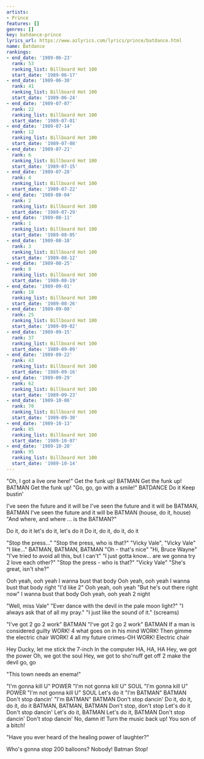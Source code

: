 ```yaml
---
artists:
- Prince
features: []
genres: []
key: batdance-prince
lyrics_url: https://www.azlyrics.com/lyrics/prince/batdance.html
name: Batdance
rankings:
- end_date: '1989-06-23'
  rank: 53
  ranking_list: Billboard Hot 100
  start_date: '1989-06-17'
- end_date: '1989-06-30'
  rank: 41
  ranking_list: Billboard Hot 100
  start_date: '1989-06-24'
- end_date: '1989-07-07'
  rank: 22
  ranking_list: Billboard Hot 100
  start_date: '1989-07-01'
- end_date: '1989-07-14'
  rank: 12
  ranking_list: Billboard Hot 100
  start_date: '1989-07-08'
- end_date: '1989-07-21'
  rank: 6
  ranking_list: Billboard Hot 100
  start_date: '1989-07-15'
- end_date: '1989-07-28'
  rank: 4
  ranking_list: Billboard Hot 100
  start_date: '1989-07-22'
- end_date: '1989-08-04'
  rank: 2
  ranking_list: Billboard Hot 100
  start_date: '1989-07-29'
- end_date: '1989-08-11'
  rank: 1
  ranking_list: Billboard Hot 100
  start_date: '1989-08-05'
- end_date: '1989-08-18'
  rank: 3
  ranking_list: Billboard Hot 100
  start_date: '1989-08-12'
- end_date: '1989-08-25'
  rank: 8
  ranking_list: Billboard Hot 100
  start_date: '1989-08-19'
- end_date: '1989-09-01'
  rank: 18
  ranking_list: Billboard Hot 100
  start_date: '1989-08-26'
- end_date: '1989-09-08'
  rank: 25
  ranking_list: Billboard Hot 100
  start_date: '1989-09-02'
- end_date: '1989-09-15'
  rank: 37
  ranking_list: Billboard Hot 100
  start_date: '1989-09-09'
- end_date: '1989-09-22'
  rank: 43
  ranking_list: Billboard Hot 100
  start_date: '1989-09-16'
- end_date: '1989-09-29'
  rank: 62
  ranking_list: Billboard Hot 100
  start_date: '1989-09-23'
- end_date: '1989-10-06'
  rank: 70
  ranking_list: Billboard Hot 100
  start_date: '1989-09-30'
- end_date: '1989-10-13'
  rank: 85
  ranking_list: Billboard Hot 100
  start_date: '1989-10-07'
- end_date: '1989-10-20'
  rank: 95
  ranking_list: Billboard Hot 100
  start_date: '1989-10-14'
---
```


"Oh, I got a live one here!"
Get the funk up!
BATMAN
Get the funk up!
BATMAN
Get the funk up!
"Go, go, go with a smile!"
BATDANCE
Do it
Keep bustin'


I've seen the future and it will be
I've seen the future and it will be
BATMAN, BATMAN
I've seen the future and it will be
BATMAN (house, do it, house)
"And where, and where ... is the BATMAN?"

Do it, do it
let's do it, let's do it
Do it, do it, do it, do it

"Stop the press..."
"Stop the press, who is that?"
"Vicky Vale", "Vicky Vale"
"I like..."
BATMAN, BATMAN, BATMAN
"Oh - that's nice"
"Hi, Bruce Wayne"
"I've tried to avoid all this, but I can't"
"I just gotta know... are we gonna try 2 love each other?"
"Stop the press - who is that?"
"Vicky Vale"
"She's great, isn't she?"

Ooh yeah, ooh yeah
I wanna bust that body
Ooh yeah, ooh yeah
I wanna bust that body right
"I'd like 2"
Ooh yeah, ooh yeah
"But he's out there right now"
I wanna bust that body
Ooh yeah, ooh yeah 2 night

"Well, miss Vale"
"Ever dance with the devil in the pale moon light?"
"I always ask that of all my pray."
"I just like the sound of it."
(screams)

"I've got 2 go 2 work"
BATMAN
"I've got 2 go 2 work"
BATMAN
If a man is considered guilty
WORK!
4 what goes on in his mind
WORK!
Then gimme the electric chair
WORK!
4 all my future crimes-OH
WORK!
Electric chair

Hey Ducky, let me stick the 7-inch
In the computer
HA, HA, HA
Hey, we got the power
Oh, we got the soul
Hey, we got to sho'nuff get off
2 make the devil go, go

"This town needs an enema!"

"I'm gonna kill U"
POWER
"I'm not gonna kill U"
SOUL
"I'm gonna kill U"
POWER
"I'm not gonna kill U"
SOUL
Let's do it
"I'm BATMAN"
BATMAN
Don't stop dancin'
"I'm BATMAN"
BATMAN
Don't stop dancin'
Do it, do it, do it, do it
BATMAN, BATMAN, BATMAN
Don't stop, don't stop
Let's do it
Don't stop dancin'
Let's do it, BATMAN
Let's do it, BATMAN
Don't stop dancin'
Don't stop dancin'
No, damn it! Turn the music back up!
You son of a bitch!

"Have you ever heard of the healing power of laughter?"

Who's gonna stop 200 balloons?
Nobody!
Batman
Stop!



